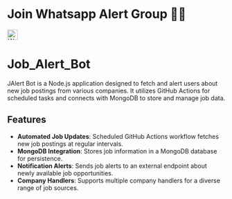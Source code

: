 # Join Whatsapp Alert Group 🎉🎉
<a href="https://chat.whatsapp.com/BFtVPaizxKp8XZ6lOnMY54"><img alt="Whatsapp" src="https://img.shields.io/badge/Whatsapp-121011.svg?logo=whatsapp&logoColor=white" height="24"></a>
    

# Job_Alert_Bot

JAlert Bot is a Node.js application designed to fetch and alert users about new job postings from various companies. It utilizes GitHub Actions for scheduled tasks and connects with MongoDB to store and manage job data.

## Features

- **Automated Job Updates**: Scheduled GitHub Actions workflow fetches new job postings at regular intervals.
- **MongoDB Integration**: Stores job information in a MongoDB database for persistence.
- **Notification Alerts**: Sends job alerts to an external endpoint about newly available job opportunities.
- **Company Handlers**: Supports multiple company handlers for a diverse range of job sources.
